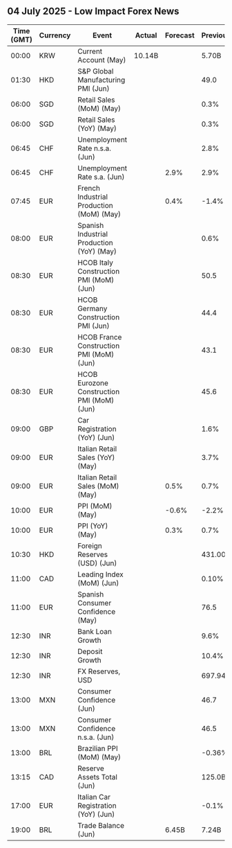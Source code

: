 ## 04 July 2025 - Low Impact Forex News

| Time (GMT) | Currency | Event | Actual | Forecast | Previous |
|------|----------|-------|--------|----------|----------|
| 00:00 | KRW | Current Account (May) | 10.14B |  | 5.70B |
| 01:30 | HKD | S&P Global Manufacturing PMI (Jun) |  |  | 49.0 |
| 06:00 | SGD | Retail Sales (MoM) (May) |  |  | 0.3% |
| 06:00 | SGD | Retail Sales (YoY) (May) |  |  | 0.3% |
| 06:45 | CHF | Unemployment Rate n.s.a. (Jun) |  |  | 2.8% |
| 06:45 | CHF | Unemployment Rate s.a. (Jun) |  | 2.9% | 2.9% |
| 07:45 | EUR | French Industrial Production (MoM) (May) |  | 0.4% | -1.4% |
| 08:00 | EUR | Spanish Industrial Production (YoY) (May) |  |  | 0.6% |
| 08:30 | EUR | HCOB Italy Construction PMI (MoM) (Jun) |  |  | 50.5 |
| 08:30 | EUR | HCOB Germany Construction PMI (Jun) |  |  | 44.4 |
| 08:30 | EUR | HCOB France Construction PMI (MoM) (Jun) |  |  | 43.1 |
| 08:30 | EUR | HCOB Eurozone Construction PMI (MoM) (Jun) |  |  | 45.6 |
| 09:00 | GBP | Car Registration (YoY) (Jun) |  |  | 1.6% |
| 09:00 | EUR | Italian Retail Sales (YoY) (May) |  |  | 3.7% |
| 09:00 | EUR | Italian Retail Sales (MoM) (May) |  | 0.5% | 0.7% |
| 10:00 | EUR | PPI (MoM) (May) |  | -0.6% | -2.2% |
| 10:00 | EUR | PPI (YoY) (May) |  | 0.3% | 0.7% |
| 10:30 | HKD | Foreign Reserves (USD) (Jun) |  |  | 431.00B |
| 11:00 | CAD | Leading Index (MoM) (Jun) |  |  | 0.10% |
| 11:00 | EUR | Spanish Consumer Confidence (May) |  |  | 76.5 |
| 12:30 | INR | Bank Loan Growth |  |  | 9.6% |
| 12:30 | INR | Deposit Growth |  |  | 10.4% |
| 12:30 | INR | FX Reserves, USD |  |  | 697.94B |
| 13:00 | MXN | Consumer Confidence (Jun) |  |  | 46.7 |
| 13:00 | MXN | Consumer Confidence n.s.a. (Jun) |  |  | 46.5 |
| 13:00 | BRL | Brazilian PPI (MoM) (May) |  |  | -0.36% |
| 13:15 | CAD | Reserve Assets Total (Jun) |  |  | 125.0B |
| 17:00 | EUR | Italian Car Registration (YoY) (Jun) |  |  | -0.1% |
| 19:00 | BRL | Trade Balance (Jun) |  | 6.45B | 7.24B |
